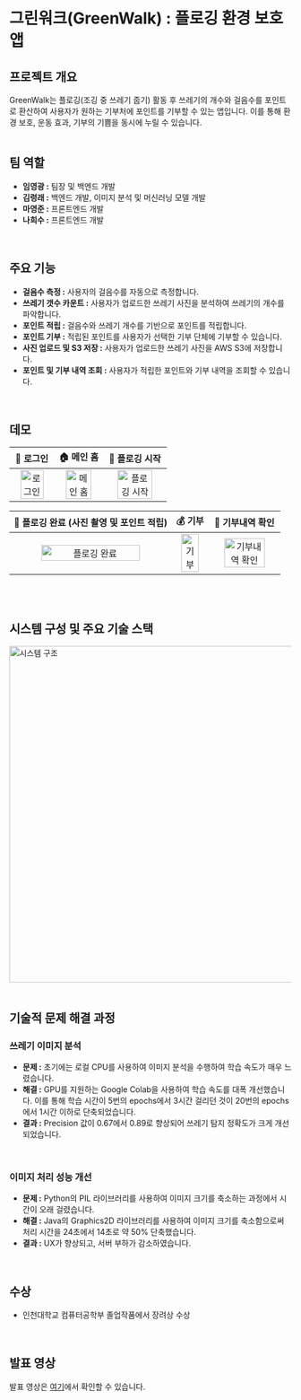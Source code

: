 # 그린워크(GreenWalk) : 플로깅 환경 보호 앱

## 프로젝트 개요
GreenWalk는 플로깅(조깅 중 쓰레기 줍기) 활동 후 쓰레기의 개수와 걸음수를 포인트로 환산하여 사용자가 원하는 기부처에 포인트를 기부할 수 있는 앱입니다. 이를 통해 환경 보호, 운동 효과, 기부의 기쁨을 동시에 누릴 수 있습니다.
</br>
</br>


## 팀 역할
- **임영광 :** 팀장 및 백엔드 개발
- **김령래 :** 백엔드 개발, 이미지 분석 및 머신러닝 모델 개발
- **마영준 :** 프론트엔드 개발
- **나희수 :** 프론트엔드 개발
</br>
  

## 주요 기능
- **걸음수 측정 :** 사용자의 걸음수를 자동으로 측정합니다.
- **쓰레기 갯수 카운트 :** 사용자가 업로드한 쓰레기 사진을 분석하여 쓰레기의 개수를 파악합니다.
- **포인트 적립 :** 걸음수와 쓰레기 개수를 기반으로 포인트를 적립합니다.
- **포인트 기부 :** 적립된 포인트를 사용자가 선택한 기부 단체에 기부할 수 있습니다.
- **사진 업로드 및 S3 저장 :** 사용자가 업로드한 쓰레기 사진을 AWS S3에 저장합니다.
- **포인트 및 기부 내역 조회 :** 사용자가 적립한 포인트와 기부 내역을 조회할 수 있습니다.
</br>
  

## 데모

|                        👯 로그인                         |                        🏠 메인 홈                         |                   🏃 플로깅 시작                    |
| :------------------------------------------------------: | :------------------------------------------------------: | :------------------------------------------------: |
| <img src="https://i.postimg.cc/YCQrN9Mj/image.gif" alt="로그인" width="80%">    | <img src="https://i.postimg.cc/CdTydGZ7/image.gif)" alt="메인 홈" width="80%">    | <img src="https://i.postimg.cc/44W45dqx/image.gif" alt="플로깅 시작" width="80%"> |

|        📸 플로깅 완료 (사진 촬영 및 포인트 적립)         |                          💰 기부                          |                    📜 기부내역 확인                    |
| :------------------------------------------------------: | :------------------------------------------------------: | :------------------------------------------------: |
| <img src="https://i.postimg.cc/853pTrTk/ezgif-com-speed-2.gif" alt="플로깅 완료" width="80%"> | <img src="https://i.postimg.cc/sg3jczXc/image.gif)" alt="기부" width="80%">       | <img src="https://i.postimg.cc/R0FvkTwJ/image.gif" alt="기부내역 확인" width="80%"> |
</br>
</br>

## 시스템 구성 및 주요 기술 스택
<img src="https://github.com/CodeHanZoom/backend/assets/104816348/3b7f92b1-5c7f-49fc-903a-d2e1b34be56f" alt="시스템 구조" width="600">
</br>
</br>


## 기술적 문제 해결 과정
### 쓰레기 이미지 분석
- **문제 :** 초기에는 로컬 CPU를 사용하여 이미지 분석을 수행하여 학습 속도가 매우 느렸습니다.
- **해결 :** GPU를 지원하는 Google Colab을 사용하여 학습 속도를 대폭 개선했습니다. 이를 통해 학습 시간이 5번의 epochs에서 3시간 걸리던 것이 20번의 epochs에서 1시간 이하로 단축되었습니다.
- **결과 :** Precision 값이 0.67에서 0.89로 향상되어 쓰레기 탐지 정확도가 크게 개선되었습니다.
</br>
  

### 이미지 처리 성능 개선
- **문제 :** Python의 PIL 라이브러리를 사용하여 이미지 크기를 축소하는 과정에서 시간이 오래 걸렸습니다.
- **해결 :** Java의 Graphics2D 라이브러리를 사용하여 이미지 크기를 축소함으로써 처리 시간을 24초에서 14초로 약 50% 단축했습니다.
- **결과 :** UX가 향상되고, 서버 부하가 감소하였습니다.
</br>
  

## 수상
- 인천대학교 컴퓨터공학부 졸업작품에서 장려상 수상
</br>
  

## 발표 영상
발표 영상은 [여기](https://www.youtube.com/watch?v=BA0t6afDTkk)에서 확인할 수 있습니다.
